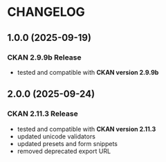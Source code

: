 # CHANGELOG

## 1.0.0 (2025-09-19)
### CKAN 2.9.9b Release 
- tested and compatible with **CKAN version 2.9.9b**

## 2.0.0 (2025-09-24)
### CKAN 2.11.3 Release
- tested and compatible with **CKAN version 2.11.3**
- updated unicode validators
- updated presets and form snippets
- removed deprecated export URL